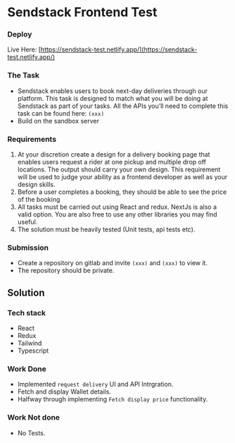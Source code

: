 # Sendstack Frontend Test

### Deploy
Live Here: [https://sendstack-test.netlify.app/](https://sendstack-test.netlify.app/)

### The Task
- Sendstack enables users to book next-day deliveries through our platform. This task is designed to match what you will be doing at Sendstack as part of your tasks. All the APIs you’ll need to complete this task can be found here: ```(xxx)```
- Build on the sandbox server

### Requirements
1. At your discretion create a design for a delivery booking page that enables users request a rider at one pickup and multiple drop off locations. The output should carry your own design. This requirement will be used to judge your ability as a frontend developer as well as your design skills.
2. Before a user completes a booking, they should be able to see the price of the booking
3. All tasks must be carried out using React and redux. NextJs is also a valid option. You are also free to use any other libraries you may find useful.
4. The solution must be heavily tested (Unit tests, api tests etc).

### Submission
- Create a repository on gitlab and invite ```(xxx)``` and ```(xxx)``` to view it.
- The repository should be private.

## Solution

### Tech stack
- React
- Redux
- Tailwind
- Typescript

### Work Done
- Implemented `request delivery` UI and API Intrgration.
- Fetch and display Wallet details.
- Halfway through implementing `Fetch display price` functionality.

### Work Not done
- No Tests.
